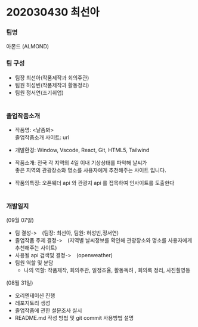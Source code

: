 # 202030430 최선아

<h3>팀명</h3>
아몬드 (ALMOND)
<h3>팀 구성</h3>

-  팀장 최선아(작품제작과 회의주관)<br/>
-  팀원 허성빈(작품제작과 활동정리)<br/>
-  팀원 정서연(조기취업) <br/><br/>

<h3>졸업작품소개</h3>

+ 작품명: <날좀봐><br/>
졸업작품소개 사이트: url<br/>

+ 개발환경: Window, Vscode, React, Git, HTML5, Tailwind<br/>
+ 작품소개: 전국 각 지역의 4일 이내 기상상태를 파악해 날씨가<br/>
좋은 지역의 관광장소와 명소를 사용자에게 추천해주는 사이트 입니다.  <br/>
+ 작품의특징: 오픈웨더 api 와 관광지 api 를 접목하여 인사이트를 도출한다 <br/><br/>

<h3>개발일지</h3>
(09월 07일) <br/>

+ 팀 결성-> (팀장: 최선아, 팀원: 허성빈,정서연)
+ 졸업작품 주제 결정-> (지역별 날씨정보를 확인해 관광장소와 명소를 사용자에게 추천해주는 사이트)
+ 사용될 api 검색및 결정-> (openweather)
+ 팀원 역할 및 분담
  - 나의 역할: 작품제작, 회의주관, 일정조율, 활동독려 , 회의록 정리, 사진쵤영등

(08월 31일) <br/>

+ 오리엔테이션 진행
+ 레포지토리 생성
+ 졸업작품에 관한 설문조사 실시
+ README.md 작성 방법 및 git commit 사용방법 설명
